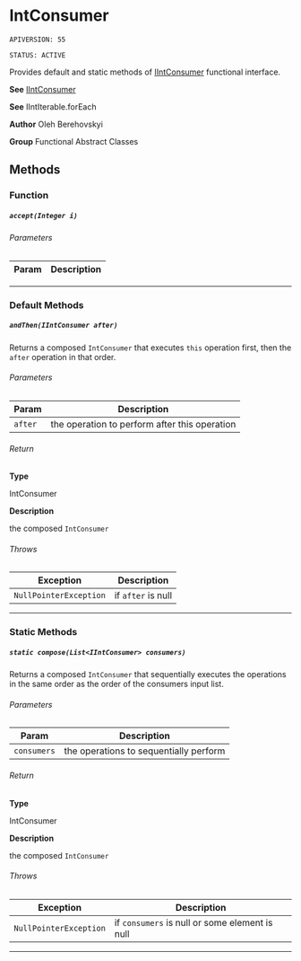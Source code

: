 # IntConsumer

`APIVERSION: 55`

`STATUS: ACTIVE`

Provides default and static methods of [IIntConsumer](/docs/Functional-Interfaces/IIntConsumer.md) functional interface.


**See** [IIntConsumer](/docs/Functional-Interfaces/IIntConsumer.md)


**See** IIntIterable.forEach


**Author** Oleh Berehovskyi


**Group** Functional Abstract Classes

## Methods
### Function
##### `accept(Integer i)`
###### Parameters
|Param|Description|
|---|---|

---
### Default Methods
##### `andThen(IIntConsumer after)`

Returns a composed `IntConsumer` that executes `this` operation first, then the `after` operation in that order.

###### Parameters
|Param|Description|
|---|---|
|`after`|the operation to perform after this operation|

###### Return

**Type**

IntConsumer

**Description**

the composed `IntConsumer`

###### Throws
|Exception|Description|
|---|---|
|`NullPointerException`|if `after` is null|

---
### Static Methods
##### `static compose(List<IIntConsumer> consumers)`

Returns a composed `IntConsumer` that sequentially executes the operations in the same order as the order of the consumers input list.

###### Parameters
|Param|Description|
|---|---|
|`consumers`|the operations to sequentially perform|

###### Return

**Type**

IntConsumer

**Description**

the composed `IntConsumer`

###### Throws
|Exception|Description|
|---|---|
|`NullPointerException`|if `consumers` is null or some element is null|

---
